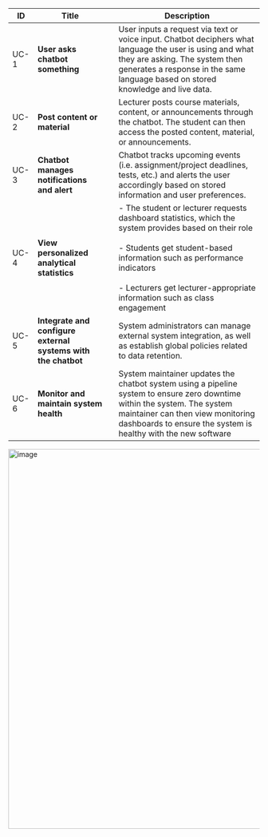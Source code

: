 
| ID   | Title                                                             |     | Description                                                                                                                                                                                                                                                                    |
| ---- | ----------------------------------------------------------------- | --- | ------------------------------------------------------------------------------------------------------------------------------------------------------------------------------------------------------------------------------------------------------------------------------ |
| UC-1 | **User asks chatbot something**                                   |     | User inputs a request via text or voice input. Chatbot deciphers what language the user is using and what they are asking. The system then generates a response in the same language based on stored knowledge and live data.                                                  |
| UC-2 | **Post content or material**                                      |     | Lecturer posts course materials, content, or announcements through the chatbot. The student can then access the posted content, material, or announcements.                                                                                                                    |
| UC-3 | **Chatbot manages notifications and alert**                       |     | Chatbot tracks upcoming events (i.e. assignment/project deadlines, tests, etc.) and alerts the user accordingly based on stored information and user preferences.<br>                                                                                                          |
| UC-4 | **View personalized analytical statistics**                       |     | - The student or lecturer requests dashboard statistics, which the system provides based on their role<br>    <br>- Students get student-based information such as performance indicators<br>    <br>- Lecturers get lecturer-appropriate information such as class engagement |
| UC-5 | **Integrate and configure external systems with the chatbot<br>** |     | System administrators can manage external system integration, as well as establish global policies related to data retention.                                                                                                                                                  |
| UC-6 | **Monitor and maintain system health<br>**                        |     | System maintainer updates the chatbot system using a pipeline system to ensure zero downtime within the system. The system maintainer can then view monitoring dashboards to ensure the system is healthy with the new software<br>                                            |

<img width="978" height="761" alt="image" src="https://github.com/user-attachments/assets/a1f4bbe3-a44a-4c5b-8792-f71063dcd5d4" />
